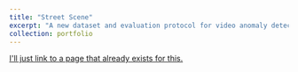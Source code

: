 ```yaml
---
title: "Street Scene"
excerpt: "A new dataset and evaluation protocol for video anomaly detection. <br/><img src='/images/02460_annotated.jpg' width="640" height="360">"
collection: portfolio
---
```


[I'll just link to a page that already exists for this.](http://www.merl.com/demos/video-anomaly-detection)
